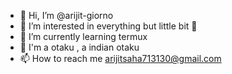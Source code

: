 - 👋 Hi, I’m @arijit-giorno
- 👀 I’m interested in everything but little bit 🍑
- 🌱 I’m currently learning termux 
- 🎉 I'm a otaku , a indian otaku
- 📫 How to reach me arijitsaha713130@gmail.com


<!---
arijit-giorno/arijit-giorno is a ✨ special ✨ repository because its `README.md` (this file) appears on your GitHub profile.
You can click the Preview link to take a look at your changes.
--->
